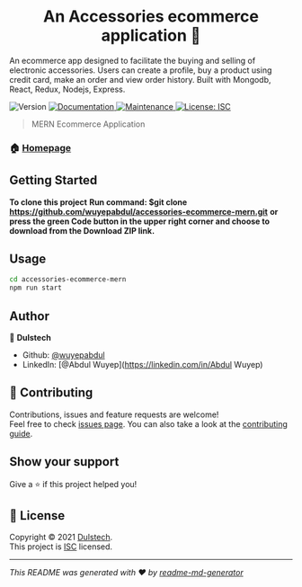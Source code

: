 <h1 align="center">An Accessories ecommerce application 👋</h1>
<p>
  An ecommerce app designed to facilitate the buying and selling of electronic accessories. Users can create a profile, buy a product using credit card, make an order and view order history. Built with Mongodb, React, Redux, Nodejs, Express.
</p>
<p>
  <img alt="Version" src="https://img.shields.io/badge/version-1.0.0-blue.svg?cacheSeconds=2592000" />
  <a href="https://github.com/wuyepabdul/accessories-ecommerce-mern#readme" target="_blank">
    <img alt="Documentation" src="https://img.shields.io/badge/documentation-yes-brightgreen.svg" />
  </a>
  <a href="https://github.com/wuyepabdul/accessories-ecommerce-mern/graphs/commit-activity" target="_blank">
    <img alt="Maintenance" src="https://img.shields.io/badge/Maintained%3F-yes-green.svg" />
  </a>
  <a href="https://github.com/wuyepabdul/accessories-ecommerce-mern/blob/master/LICENSE" target="_blank">
    <img alt="License: ISC" src="https://img.shields.io/github/license/wuyepabdul/accessories-online-store" />
  </a>
</p>

> MERN Ecommerce Application

### 🏠 [Homepage](https://github.com/wuyepabdul/accessories-ecommerce-mern#readme)

## Getting Started

**To clone this project**
**Run command: $git clone https://github.com/wuyepabdul/accessories-ecommerce-mern.git**
**or press the green Code button in the upper right corner and choose to download from the Download ZIP link.**


## Usage

```sh
cd accessories-ecommerce-mern
npm run start
```

## Author

👤 **Dulstech**

* Github: [@wuyepabdul](https://github.com/wuyepabdul)
* LinkedIn: [@Abdul Wuyep](https://linkedin.com/in/Abdul Wuyep)

## 🤝 Contributing

Contributions, issues and feature requests are welcome!<br />Feel free to check [issues page](https://github.com/wuyepabdul/accessories-ecommerce-mern/issues). You can also take a look at the [contributing guide](https://github.com/wuyepabdul/accessories-ecommerce-mern/blob/master/CONTRIBUTING.md).

## Show your support

Give a ⭐️ if this project helped you!

## 📝 License

Copyright © 2021 [Dulstech](https://github.com/wuyepabdul).<br />
This project is [ISC](https://github.com/wuyepabdul/accessories-ecommerce-mern/blob/master/LICENSE) licensed.

***
_This README was generated with ❤️ by [readme-md-generator](https://github.com/kefranabg/readme-md-generator)_
